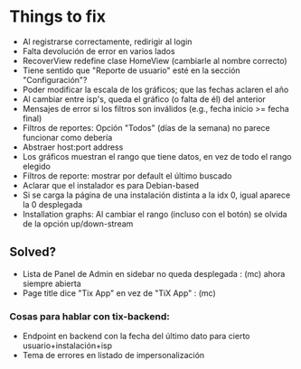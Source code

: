 Things to fix
=============

* Al registrarse correctamente, redirigir al login
* Falta devolución de error en varios lados
* RecoverView redefine clase HomeView (cambiarle al nombre correcto)
* Tiene sentido que "Reporte de usuario" esté en la sección "Configuración"?
* Poder modificar la escala de los gráficos; que las fechas aclaren el año
* Al cambiar entre isp's, queda el gráfico (o falta de él) del anterior
* Mensajes de error si los filtros son inválidos (e.g., fecha inicio >= fecha final)
* Filtros de reportes: Opción "Todos" (días de la semana) no parece funcionar como debería
* Abstraer host:port address
* Los gráficos muestran el rango que tiene datos, en vez de todo el rango elegido
* Filtros de reporte: mostrar por default el último buscado
* Aclarar que el instalador es para Debian-based
* Si se carga la página de una instalación distinta a la idx 0, igual aparece la 0 desplegada
* Installation graphs: Al cambiar el rango (incluso con el botón) se olvida de la opción up/down-stream

Solved?
-------

* Lista de Panel de Admin en sidebar no queda desplegada : (mc) ahora siempre abierta
* Page title dice "Tix App" en vez de "TiX App" : (mc)



### Cosas para hablar con tix-backend:

- Endpoint en backend con la fecha del último dato para cierto usuario+instalación+isp
- Tema de errores en listado de impersonalización
